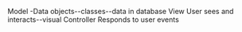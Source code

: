 Model 
-Data objects--classes--data in database
View
User sees and interacts--visual
Controller
Responds to user events